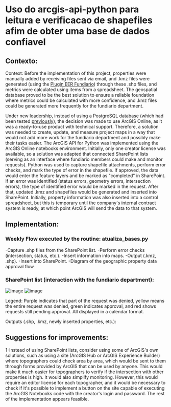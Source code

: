 # Uso do arcgis-api-python para leitura e verificacao de shapefiles afim de obter uma base de dados confiavel
## Contexto:
  Context:
Before the implementation of this project, properties were manually added by receiving files sent via email, and .kmz files were generated (using the [Plugin EER Fundiario](https://github.com/alex-cyberpunk/Plugins-QGIS/tree/Plugin_EER_fundiario/Plugin_EER_fundiario )) through these .shp files, and metrics were calculated using items from a spreadsheet. The geospatial database proved to be the best solution to ensure a reliable foundation where metrics could be calculated with more confidence, and .kmz files could be generated more frequently for the fundiario department.

Under new leadership, instead of using a PostgreSQL database (which had been tested [previously](https://github.com/alex-cyberpunk/Postgresql)), the decision was made to use ArcGIS Online, as it was a ready-to-use product with technical support. Therefore, a solution was needed to create, update, and measure project maps in a way that would not add more work for the fundiario department and possibly make their tasks easier. The ArcGIS API for Python was implemented using the ArcGIS Online notebooks environment. Initially, only one creator license was available, so a solution was adapted that connected SharePoint lists (serving as an interface where fundiario members could make and monitor requests). Python was used to capture shapefile attachments, perform error checks, and mark the type of error in the shapefile. If approved, the data would enter the feature layers and be marked as "completed" in SharePoint. If an error was identified (status errors, geometry errors, intersection errors), the type of identified error would be marked in the request. After that, updated .kmz and shapefiles would be generated and inserted into SharePoint. Initially, property information was also inserted into a control spreadsheet, but this is temporary until the company's internal contract system is ready, at which point ArcGIS will send the data to that system.

## Implementation: 


### Weekly Flow executed by the routine: atualiza_bases.py

-Capture .shp files from the SharePoint list.
-Perform error checks (intersection, status, etc.).
-Insert information into maps.
-Output (.kmz, .shp).
-Insert into SharePoint.
-Diagram of the geographic property data approval flow

### SharePoint list (interaction with the fundiario department):

![image](https://github.com/alex-cyberpunk/arcgis-api-python/assets/80361639/77a80e98-93a4-4183-93a5-a8b2383472f2)
![image](https://github.com/alex-cyberpunk/arcgis-api-python/assets/80361639/8125d4c3-5599-4c74-a957-fa7286715158)

Legend: Purple indicates that part of the request was denied, yellow means the entire request was denied, green indicates approval, and red shows requests still pending approval. All displayed in a calendar format.

Outputs (.shp, .kmz, newly inserted properties, etc.):


## Suggestions for improvements:

1-Instead of using SharePoint lists, consider using some of ArcGIS's own solutions, such as using a site (ArcGIS Hub or ArcGIS Experience Builder) where topographers could check area by area, which would be sent to them through forms provided by ArcGIS that can be used by anyone. This would make it much easier for topographers to verify if the intersection with other properties is high. It would also simplify monitoring. However, this would require an editor license for each topographer, and it would be necessary to check if it's possible to implement a button on the site capable of executing the ArcGIS Notebooks code with the creator's login and password. The rest of the implementation appears feasible.

